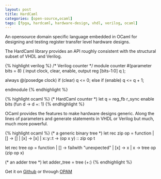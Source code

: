 ```yaml
---
layout: post
title: HardCaml
categories: [open-source,ocaml]
tags: [fpga, hardcaml, hardware-design, vhdl, verilog, ocaml]
---
```


An opensource domain specific language embedded in OCaml for designing and testing 
register transfer level hardware designs.

The HardCaml library provides an API roughly consistent with the structural subset 
of VHDL and Verilog.

{% highlight verilog %}
/* Verilog counter */
module counter 
  #(parameter bits = 8)
  (
    input clock, clear, enable,
    output reg [bits-1:0] q 
  );

  always @(posedge clock) 
    if (clear) q <= 0;
    else if (enable) q <= q + 1;

endmodule
{% endhighlight %}

{% highlight ocaml %}
(* HardCaml counter *)
let q = reg_fb r_sync enable bits (fun d -> d +: 1)
{% endhighlight %}

OCaml provides the features to make hardware designs generic.  Along the lines of
parameters and generate statements in VHDL or Verilog but much, much more powerful.

{% highlight ocaml %}
(* a generic binary tree *)
let rec zip op = function
  | [] -> []
  | [x] -> [x]
  | x::y::t -> (op x y) :: zip op t

let rec tree op = function
  | [] -> failwith "unexpected"
  | [x] -> x
  | x -> tree op (zip op x)

(* an adder tree *)
let adder_tree = tree (+:)
{% endhighlight %}

Get it on [Github](https://github.com/ujamjar/hardcaml) or through 
[OPAM](http://opam.ocaml.org/packages/hardcaml/hardcaml.1.0.0)


